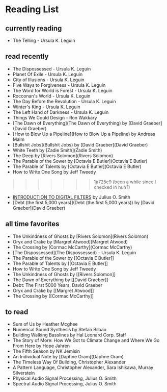 # Reading List

## currently reading
- The Telling - Ursula K. Leguin


## read recently
- The Dispossessed - Ursula K. Leguin
- Planet Of Exile - Ursula K. Leguin
- City of Illusions - Ursula K. Leguin
- Five Ways to Forgiveness - Ursula K. Leguin
- The Word for World is Forest - Ursula K. Leguin
- Rocconan's World - Ursula K. Leguin
- The Day Before the Revolution - Ursula K. Leguin
- Winter's King - Ursula K. Leguin
- The Left Hand of Darkness - Ursula K. Leguin
- Things We Could Design - Ron Wakkary
- [The Dawn of Everything](The Dawn of Everything) by [David Graeber](David Graeber)
- [How to Blow Up a Pipeline](How to Blow Up a Pipeline) by Andreas Malm
- [Bullshit Jobs](Bullshit Jobs) by [David Graeber](David Graeber)
- White Teeth by [Zadie Smith](Zadie Smith)
- The Deep by [Rivers Solomon](Rivers Solomon)
- The Parable of the Sower by [Octavia E Butler](Octavia E Butler)
- The Parable of Talents by [Octavia E Butler](Octavia E Butler)
- How to Write One Song by Jeff Tweedy
>>>>>>> 1a725c9 (been a while since I checked in huh?)
- [INTRODUCTION TO DIGITAL FILTERS](https://ccrma.stanford.edu/~jos/filters/) by Julius O. Smith
- [Debt (the first 5,000 years)](Debt \(the first 5,000 years\)) by [David Graeber](David Graeber)

## all time favorites
- The Unkindness of Ghosts by [Rivers Solomon](Rivers Solomon)
- Oryx and Crake by [Margret Atwood](Margret Atwood)
- The Crossing by [Cormac McCarthy](Cormac McCarthy)
- [The Dispossessed](The Dispossessed) - Ursula K. Leguin
- The Parable of the Sower by [[Octavia E Butler]]
- The Parable of Talents by [[Octavia E Butler]]
- How to Write One Song by Jeff Tweedy
- The Unkindness of Ghosts by [[Rivers Solomon]]
- The Dawn of Everything by [[David Graeber]]
- Debt: The First 5000 Years, David Graeber
- Oryx and Crake by [[Margret Atwood]]
- The Crossing by [[Cormac McCarthy]]


## to read
- Sum of Us by Heather Mcghee
- Numerical Sound Synthesis by Stefan Bilbao
- Building Walking Basslines by Hal Leonard Corp. Staff
- The Story of More: How We Got to Climate Change and Where We Go From Here by Hope Jahren
- The Fifth Season by NK Jemisin
- An Individual Note by [Daphne Oram](Daphne Oram)
- The Timeless Way Of Building, Christopher Alexander
- A Pattern Language, Christopher Alexander, Sara Ishikawa, Murray Silverstein
- Physical Audio Signal Processing, Julius O. Smith
- Spectral Audio Signal Processing, Julius O. Smith

